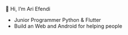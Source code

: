 👋 Hi, I’m Ari Efendi
- Junior Programmer Python & Flutter
- Build an Web and Android for helping people
